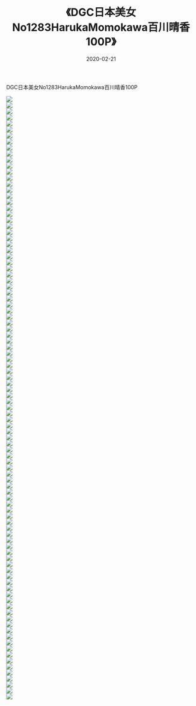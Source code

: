 ﻿---
layout: post
title:  《DGC日本美女No1283HarukaMomokawa百川晴香100P》
date:   2020-02-21
img: http://pic.660000.xyz/1:/性感/2020/DGC日本美女No1283HarukaMomokawa百川晴香100P/000.jpg
categories: [美女, 清纯, 唯美]
---

DGC日本美女No1283HarukaMomokawa百川晴香100P

  ![](http://pic.660000.xyz/1:/性感/2020/DGC日本美女No1283HarukaMomokawa百川晴香100P/001.jpg) <br> ![](http://pic.660000.xyz/1:/性感/2020/DGC日本美女No1283HarukaMomokawa百川晴香100P/002.jpg) <br> ![](http://pic.660000.xyz/1:/性感/2020/DGC日本美女No1283HarukaMomokawa百川晴香100P/003.jpg) <br> ![](http://pic.660000.xyz/1:/性感/2020/DGC日本美女No1283HarukaMomokawa百川晴香100P/004.jpg) <br> ![](http://pic.660000.xyz/1:/性感/2020/DGC日本美女No1283HarukaMomokawa百川晴香100P/005.jpg) <br> ![](http://pic.660000.xyz/1:/性感/2020/DGC日本美女No1283HarukaMomokawa百川晴香100P/006.jpg) <br> ![](http://pic.660000.xyz/1:/性感/2020/DGC日本美女No1283HarukaMomokawa百川晴香100P/007.jpg) <br> ![](http://pic.660000.xyz/1:/性感/2020/DGC日本美女No1283HarukaMomokawa百川晴香100P/008.jpg) <br> ![](http://pic.660000.xyz/1:/性感/2020/DGC日本美女No1283HarukaMomokawa百川晴香100P/009.jpg) <br> ![](http://pic.660000.xyz/1:/性感/2020/DGC日本美女No1283HarukaMomokawa百川晴香100P/010.jpg) <br> ![](http://pic.660000.xyz/1:/性感/2020/DGC日本美女No1283HarukaMomokawa百川晴香100P/011.jpg) <br> ![](http://pic.660000.xyz/1:/性感/2020/DGC日本美女No1283HarukaMomokawa百川晴香100P/012.jpg) <br> ![](http://pic.660000.xyz/1:/性感/2020/DGC日本美女No1283HarukaMomokawa百川晴香100P/013.jpg) <br> ![](http://pic.660000.xyz/1:/性感/2020/DGC日本美女No1283HarukaMomokawa百川晴香100P/014.jpg) <br> ![](http://pic.660000.xyz/1:/性感/2020/DGC日本美女No1283HarukaMomokawa百川晴香100P/015.jpg) <br> ![](http://pic.660000.xyz/1:/性感/2020/DGC日本美女No1283HarukaMomokawa百川晴香100P/016.jpg) <br> ![](http://pic.660000.xyz/1:/性感/2020/DGC日本美女No1283HarukaMomokawa百川晴香100P/017.jpg) <br> ![](http://pic.660000.xyz/1:/性感/2020/DGC日本美女No1283HarukaMomokawa百川晴香100P/018.jpg) <br> ![](http://pic.660000.xyz/1:/性感/2020/DGC日本美女No1283HarukaMomokawa百川晴香100P/019.jpg) <br> ![](http://pic.660000.xyz/1:/性感/2020/DGC日本美女No1283HarukaMomokawa百川晴香100P/020.jpg) <br> ![](http://pic.660000.xyz/1:/性感/2020/DGC日本美女No1283HarukaMomokawa百川晴香100P/021.jpg) <br> ![](http://pic.660000.xyz/1:/性感/2020/DGC日本美女No1283HarukaMomokawa百川晴香100P/022.jpg) <br> ![](http://pic.660000.xyz/1:/性感/2020/DGC日本美女No1283HarukaMomokawa百川晴香100P/023.jpg) <br> ![](http://pic.660000.xyz/1:/性感/2020/DGC日本美女No1283HarukaMomokawa百川晴香100P/024.jpg) <br> ![](http://pic.660000.xyz/1:/性感/2020/DGC日本美女No1283HarukaMomokawa百川晴香100P/025.jpg) <br> ![](http://pic.660000.xyz/1:/性感/2020/DGC日本美女No1283HarukaMomokawa百川晴香100P/026.jpg) <br> ![](http://pic.660000.xyz/1:/性感/2020/DGC日本美女No1283HarukaMomokawa百川晴香100P/027.jpg) <br> ![](http://pic.660000.xyz/1:/性感/2020/DGC日本美女No1283HarukaMomokawa百川晴香100P/028.jpg) <br> ![](http://pic.660000.xyz/1:/性感/2020/DGC日本美女No1283HarukaMomokawa百川晴香100P/029.jpg) <br> ![](http://pic.660000.xyz/1:/性感/2020/DGC日本美女No1283HarukaMomokawa百川晴香100P/030.jpg) <br> ![](http://pic.660000.xyz/1:/性感/2020/DGC日本美女No1283HarukaMomokawa百川晴香100P/031.jpg) <br> ![](http://pic.660000.xyz/1:/性感/2020/DGC日本美女No1283HarukaMomokawa百川晴香100P/032.jpg) <br> ![](http://pic.660000.xyz/1:/性感/2020/DGC日本美女No1283HarukaMomokawa百川晴香100P/033.jpg) <br> ![](http://pic.660000.xyz/1:/性感/2020/DGC日本美女No1283HarukaMomokawa百川晴香100P/034.jpg) <br> ![](http://pic.660000.xyz/1:/性感/2020/DGC日本美女No1283HarukaMomokawa百川晴香100P/035.jpg) <br> ![](http://pic.660000.xyz/1:/性感/2020/DGC日本美女No1283HarukaMomokawa百川晴香100P/036.jpg) <br> ![](http://pic.660000.xyz/1:/性感/2020/DGC日本美女No1283HarukaMomokawa百川晴香100P/037.jpg) <br> ![](http://pic.660000.xyz/1:/性感/2020/DGC日本美女No1283HarukaMomokawa百川晴香100P/038.jpg) <br> ![](http://pic.660000.xyz/1:/性感/2020/DGC日本美女No1283HarukaMomokawa百川晴香100P/039.jpg) <br> ![](http://pic.660000.xyz/1:/性感/2020/DGC日本美女No1283HarukaMomokawa百川晴香100P/040.jpg) <br> ![](http://pic.660000.xyz/1:/性感/2020/DGC日本美女No1283HarukaMomokawa百川晴香100P/041.jpg) <br> ![](http://pic.660000.xyz/1:/性感/2020/DGC日本美女No1283HarukaMomokawa百川晴香100P/042.jpg) <br> ![](http://pic.660000.xyz/1:/性感/2020/DGC日本美女No1283HarukaMomokawa百川晴香100P/043.jpg) <br> ![](http://pic.660000.xyz/1:/性感/2020/DGC日本美女No1283HarukaMomokawa百川晴香100P/044.jpg) <br> ![](http://pic.660000.xyz/1:/性感/2020/DGC日本美女No1283HarukaMomokawa百川晴香100P/045.jpg) <br> ![](http://pic.660000.xyz/1:/性感/2020/DGC日本美女No1283HarukaMomokawa百川晴香100P/046.jpg) <br> ![](http://pic.660000.xyz/1:/性感/2020/DGC日本美女No1283HarukaMomokawa百川晴香100P/047.jpg) <br> ![](http://pic.660000.xyz/1:/性感/2020/DGC日本美女No1283HarukaMomokawa百川晴香100P/048.jpg) <br> ![](http://pic.660000.xyz/1:/性感/2020/DGC日本美女No1283HarukaMomokawa百川晴香100P/049.jpg) <br> ![](http://pic.660000.xyz/1:/性感/2020/DGC日本美女No1283HarukaMomokawa百川晴香100P/050.jpg) <br> ![](http://pic.660000.xyz/1:/性感/2020/DGC日本美女No1283HarukaMomokawa百川晴香100P/051.jpg) <br> ![](http://pic.660000.xyz/1:/性感/2020/DGC日本美女No1283HarukaMomokawa百川晴香100P/052.jpg) <br> ![](http://pic.660000.xyz/1:/性感/2020/DGC日本美女No1283HarukaMomokawa百川晴香100P/053.jpg) <br> ![](http://pic.660000.xyz/1:/性感/2020/DGC日本美女No1283HarukaMomokawa百川晴香100P/054.jpg) <br> ![](http://pic.660000.xyz/1:/性感/2020/DGC日本美女No1283HarukaMomokawa百川晴香100P/055.jpg) <br> ![](http://pic.660000.xyz/1:/性感/2020/DGC日本美女No1283HarukaMomokawa百川晴香100P/056.jpg) <br> ![](http://pic.660000.xyz/1:/性感/2020/DGC日本美女No1283HarukaMomokawa百川晴香100P/057.jpg) <br> ![](http://pic.660000.xyz/1:/性感/2020/DGC日本美女No1283HarukaMomokawa百川晴香100P/058.jpg) <br> ![](http://pic.660000.xyz/1:/性感/2020/DGC日本美女No1283HarukaMomokawa百川晴香100P/059.jpg) <br> ![](http://pic.660000.xyz/1:/性感/2020/DGC日本美女No1283HarukaMomokawa百川晴香100P/060.jpg) <br> ![](http://pic.660000.xyz/1:/性感/2020/DGC日本美女No1283HarukaMomokawa百川晴香100P/061.jpg) <br> ![](http://pic.660000.xyz/1:/性感/2020/DGC日本美女No1283HarukaMomokawa百川晴香100P/062.jpg) <br> ![](http://pic.660000.xyz/1:/性感/2020/DGC日本美女No1283HarukaMomokawa百川晴香100P/063.jpg) <br> ![](http://pic.660000.xyz/1:/性感/2020/DGC日本美女No1283HarukaMomokawa百川晴香100P/064.jpg) <br> ![](http://pic.660000.xyz/1:/性感/2020/DGC日本美女No1283HarukaMomokawa百川晴香100P/065.jpg) <br> ![](http://pic.660000.xyz/1:/性感/2020/DGC日本美女No1283HarukaMomokawa百川晴香100P/066.jpg) <br> ![](http://pic.660000.xyz/1:/性感/2020/DGC日本美女No1283HarukaMomokawa百川晴香100P/067.jpg) <br> ![](http://pic.660000.xyz/1:/性感/2020/DGC日本美女No1283HarukaMomokawa百川晴香100P/068.jpg) <br> ![](http://pic.660000.xyz/1:/性感/2020/DGC日本美女No1283HarukaMomokawa百川晴香100P/069.jpg) <br> ![](http://pic.660000.xyz/1:/性感/2020/DGC日本美女No1283HarukaMomokawa百川晴香100P/070.jpg) <br> ![](http://pic.660000.xyz/1:/性感/2020/DGC日本美女No1283HarukaMomokawa百川晴香100P/071.jpg) <br> ![](http://pic.660000.xyz/1:/性感/2020/DGC日本美女No1283HarukaMomokawa百川晴香100P/072.jpg) <br> ![](http://pic.660000.xyz/1:/性感/2020/DGC日本美女No1283HarukaMomokawa百川晴香100P/073.jpg) <br> ![](http://pic.660000.xyz/1:/性感/2020/DGC日本美女No1283HarukaMomokawa百川晴香100P/074.jpg) <br> ![](http://pic.660000.xyz/1:/性感/2020/DGC日本美女No1283HarukaMomokawa百川晴香100P/075.jpg) <br> ![](http://pic.660000.xyz/1:/性感/2020/DGC日本美女No1283HarukaMomokawa百川晴香100P/076.jpg) <br> ![](http://pic.660000.xyz/1:/性感/2020/DGC日本美女No1283HarukaMomokawa百川晴香100P/077.jpg) <br> ![](http://pic.660000.xyz/1:/性感/2020/DGC日本美女No1283HarukaMomokawa百川晴香100P/078.jpg) <br> ![](http://pic.660000.xyz/1:/性感/2020/DGC日本美女No1283HarukaMomokawa百川晴香100P/079.jpg) <br> ![](http://pic.660000.xyz/1:/性感/2020/DGC日本美女No1283HarukaMomokawa百川晴香100P/080.jpg) <br> ![](http://pic.660000.xyz/1:/性感/2020/DGC日本美女No1283HarukaMomokawa百川晴香100P/081.jpg) <br> ![](http://pic.660000.xyz/1:/性感/2020/DGC日本美女No1283HarukaMomokawa百川晴香100P/082.jpg) <br> ![](http://pic.660000.xyz/1:/性感/2020/DGC日本美女No1283HarukaMomokawa百川晴香100P/083.jpg) <br> ![](http://pic.660000.xyz/1:/性感/2020/DGC日本美女No1283HarukaMomokawa百川晴香100P/084.jpg) <br> ![](http://pic.660000.xyz/1:/性感/2020/DGC日本美女No1283HarukaMomokawa百川晴香100P/085.jpg) <br> ![](http://pic.660000.xyz/1:/性感/2020/DGC日本美女No1283HarukaMomokawa百川晴香100P/086.jpg) <br> ![](http://pic.660000.xyz/1:/性感/2020/DGC日本美女No1283HarukaMomokawa百川晴香100P/087.jpg) <br> ![](http://pic.660000.xyz/1:/性感/2020/DGC日本美女No1283HarukaMomokawa百川晴香100P/088.jpg) <br> ![](http://pic.660000.xyz/1:/性感/2020/DGC日本美女No1283HarukaMomokawa百川晴香100P/089.jpg) <br> ![](http://pic.660000.xyz/1:/性感/2020/DGC日本美女No1283HarukaMomokawa百川晴香100P/090.jpg) <br> ![](http://pic.660000.xyz/1:/性感/2020/DGC日本美女No1283HarukaMomokawa百川晴香100P/091.jpg) <br> ![](http://pic.660000.xyz/1:/性感/2020/DGC日本美女No1283HarukaMomokawa百川晴香100P/092.jpg) <br> ![](http://pic.660000.xyz/1:/性感/2020/DGC日本美女No1283HarukaMomokawa百川晴香100P/093.jpg) <br> ![](http://pic.660000.xyz/1:/性感/2020/DGC日本美女No1283HarukaMomokawa百川晴香100P/094.jpg) <br> ![](http://pic.660000.xyz/1:/性感/2020/DGC日本美女No1283HarukaMomokawa百川晴香100P/095.jpg) <br> ![](http://pic.660000.xyz/1:/性感/2020/DGC日本美女No1283HarukaMomokawa百川晴香100P/096.jpg) <br> ![](http://pic.660000.xyz/1:/性感/2020/DGC日本美女No1283HarukaMomokawa百川晴香100P/097.jpg) <br> ![](http://pic.660000.xyz/1:/性感/2020/DGC日本美女No1283HarukaMomokawa百川晴香100P/098.jpg) <br> ![](http://pic.660000.xyz/1:/性感/2020/DGC日本美女No1283HarukaMomokawa百川晴香100P/099.jpg) <br> ![](http://pic.660000.xyz/1:/性感/2020/DGC日本美女No1283HarukaMomokawa百川晴香100P/100.jpg) <br>